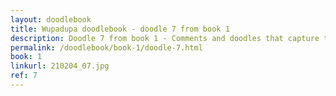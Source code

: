 ```yaml
---
layout: doodlebook
title: Wupadupa doodlebook - doodle 7 from book 1
description: Doodle 7 from book 1 - Comments and doodles that capture the essence of this event  
permalink: /doodlebook/book-1/doodle-7.html
book: 1
linkurl: 210204_07.jpg
ref: 7
---	  
```

																																																																							